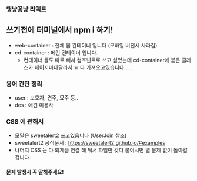### 댕냥꽁냥 리액트
## 쓰기전에 터미널에서 npm i 하기!
- web-container : 전체 웹 컨테이너 입니다 (모바일 버전시 사라짐)
- cd-container : 메인 컨테이너 입니다.
    - 컨테이너 들도 따로 빼서 컴포넌트로 쓰고 싶었는데 cd-container에 붙은 클래스가 페이지마다달라서 ㅠ 
    다 가져오고있습니다 .....

### 용어 간단 정리 
- user : 보호자, 견주, 묘주 등..
- des : 애견 미용사

### CSS 에 관해서
- 모달은 sweetalert2 쓰고있습니다 (UserJoin 참조)
- sweetalert2 공식문서 :  https://sweetalert2.github.io/#examples
- 나머지 CSS 는 다 되게끔 연결 해 둬서 파일만 갖다 붙이시면 별 문제 없이 돌아갈 겁니다.

#### 문제 발생시 꼭 말해주세요!

